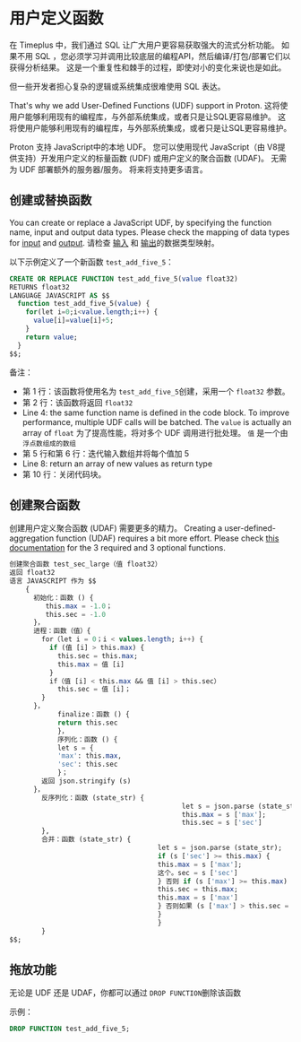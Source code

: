 # 用户定义函数

在 Timeplus 中，我们通过 SQL 让广大用户更容易获取强大的流式分析功能。 如果不用 SQL ，您必须学习并调用比较底层的编程API，然后编译/打包/部署它们以获得分析结果。 这是一个重复性和棘手的过程，即使对小的变化来说也是如此。

但一些开发者担心复杂的逻辑或系统集成很难使用 SQL 表达。

That's why we add User-Defined Functions (UDF) support in Proton. 这将使用户能够利用现有的编程库，与外部系统集成，或者只是让SQL更容易维护。 这将使用户能够利用现有的编程库，与外部系统集成，或者只是让SQL更容易维护。

Proton 支持 JavaScript</a>中的本地 UDF。 您可以使用现代 JavaScript（由 V8提供支持）开发用户定义的标量函数 (UDF) 或用户定义的聚合函数 (UDAF)。 无需为 UDF 部署额外的服务器/服务。 将来将支持更多语言。 </p> 



## 创建或替换函数

You can create or replace a JavaScript UDF, by specifying the function name, input and output data types. Please check the mapping of data types for [input](js-udf#arguments) and [output](js-udf#returned-value). 请检查 [输入](js-udf#arguments) 和 [输出](js-udf#returned-value)的数据类型映射。

以下示例定义了一个新函数 `test_add_five_5`：



```sql showLineNumbers
CREATE OR REPLACE FUNCTION test_add_five_5(value float32) 
RETURNS float32 
LANGUAGE JAVASCRIPT AS $$
  function test_add_five_5(value) {
    for(let i=0;i<value.length;i++) {
      value[i]=value[i]+5;
    }
    return value;
  }
$$;
```


备注：

* 第 1 行：该函数将使用名为 `test_add_five_5`创建，采用一个 `float32` 参数。
* 第 2 行：该函数将返回 `float32`
* Line 4: the same function name is defined in the code block. To improve performance, multiple UDF calls will be batched. The `value` is actually an array of `float` 为了提高性能，将对多个 UDF 调用进行批处理。 `值` 是一个由 `浮点数组成的数组`
* 第 5 行和第 6 行：迭代输入数组并将每个值加 5
* Line 8: return an array of new values as return type
* 第 10 行：关闭代码块。



## 创建聚合函数

创建用户定义聚合函数 (UDAF) 需要更多的精力。 Creating a user-defined-aggregation function (UDAF) requires a bit more effort. Please check [this documentation](js-udf#udaf) for the 3 required and 3 optional functions.



```sql showLineNumbers
创建聚合函数 test_sec_large（值 float32） 
返回 float32 
语言 JAVASCRIPT 作为 $$
    {
      初始化：函数 () {
         this.max = -1.0；
         this.sec = -1.0
      }，
      进程：函数（值）{
        for（let i = 0；i < values.length; i++) {
          if (值 [i] > this.max) {
            this.sec = this.max;
            this.max = 值 [i]
          }
          if（值 [i] < this.max && 值 [i] > this.sec）
            this.sec = 值 [i]；
        }
      }，
            finalize：函数 () {
            return this.sec
            }，
            序列化：函数 () {
            let s = {
            'max': this.max,
            'sec': this.sec
            }；
        返回 json.stringify (s)
      }，
        反序列化：函数 (state_str) {
                                           let s = json.parse (state_str);
                                           this.max = s ['max'];
                                           this.sec = s ['sec']
        },
        合并：函数 (state_str) {
                                     let s = json.parse (state_str);
                                     if (s ['sec'] >= this.max) {
                                     this.max = s ['max'];
                                     这个。sec = s ['sec']
                                     } 否则 if (s ['max'] >= this.max) {
                                     this.sec = this.max;
                                     this.max = s ['max']
                                     } 否则如果 (s ['max'] > this.sec = s ['max']
                                     }
                                     }
        }
$$;

```






## 拖放功能

无论是 UDF 还是 UDAF，你都可以通过 `DROP FUNCTION`删除该函数

示例：



```sql
DROP FUNCTION test_add_five_5;
```


